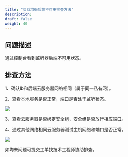 ```yaml
---
title: "负载均衡后端不可用排查方法"
description:
draft: false
weight: 40
---
```





## 问题描述

通过控制台看到监听器后端不可用状态。

## 排查方法

1、确认lb和后端云服务器网络相同（属于同一私有网）。

2、查看本地服务是否正常，端口是否处于监听状态。

![](../../_images/end_netstat.png)

3、查看云服务器是否绑定安全组，安全组是否放行相应端口。

4、通过其他网络相同云服务器测试主机网络和端口是否正常。

![](../../_images/ping_telnet.png)

如均未问题可提交工单找技术工程师协助排查。